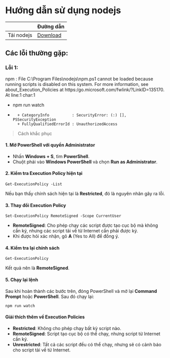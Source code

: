 # Hướng dẫn sử dụng nodejs

|            | Đường dẫn                         |
| ---------- | --------------------------------- |
| Tải nodejs | [Download](https://nodejs.org/en) |

## Các lỗi thường gặp:

### Lỗi 1:

npm : File C:\Program Files\nodejs\npm.ps1 cannot be loaded because running scripts is disabled on this system. For more information, see
about_Execution_Policies at https:/go.microsoft.com/fwlink/?LinkID=135170.
At line:1 char:1

- npm run watch
- ```
    + CategoryInfo          : SecurityError: (:) [], PSSecurityException
    + FullyQualifiedErrorId : UnauthorizedAccess
  ```

> Cách khắc phục

#### 1. **Mở PowerShell với quyền Administrator**

- Nhấn **Windows + S**, tìm **PowerShell**.
- Chuột phải vào **Windows PowerShell** và chọn **Run as Administrator**.

#### 2. **Kiểm tra Execution Policy hiện tại**

`Get-ExecutionPolicy -List`

Nếu bạn thấy chính sách hiện tại là **Restricted**, đó là nguyên nhân gây ra lỗi.

#### 3. **Thay đổi Execution Policy**

`Set-ExecutionPolicy RemoteSigned -Scope CurrentUser`

- **RemoteSigned**: Cho phép chạy các script được tạo cục bộ mà không cần ký, nhưng các script tải về từ Internet cần phải được ký.
- Khi được hỏi xác nhận, gõ **A** (Yes to All) để đồng ý.

#### 4. **Kiểm tra lại chính sách**

`Get-ExecutionPolicy`

Kết quả nên là **RemoteSigned**.

#### 5. **Chạy lại lệnh**

Sau khi hoàn thành các bước trên, đóng PowerShell và mở lại **Command Prompt** hoặc **PowerShell**. Sau đó chạy lại:

`npm run watch`

#### Giải thích thêm về Execution Policies

- **Restricted**: Không cho phép chạy bất kỳ script nào.
- **RemoteSigned**: Script tạo cục bộ có thể chạy, nhưng script từ Internet cần ký.
- **Unrestricted**: Tất cả các script đều có thể chạy, nhưng sẽ có cảnh báo cho script tải về từ Internet.
